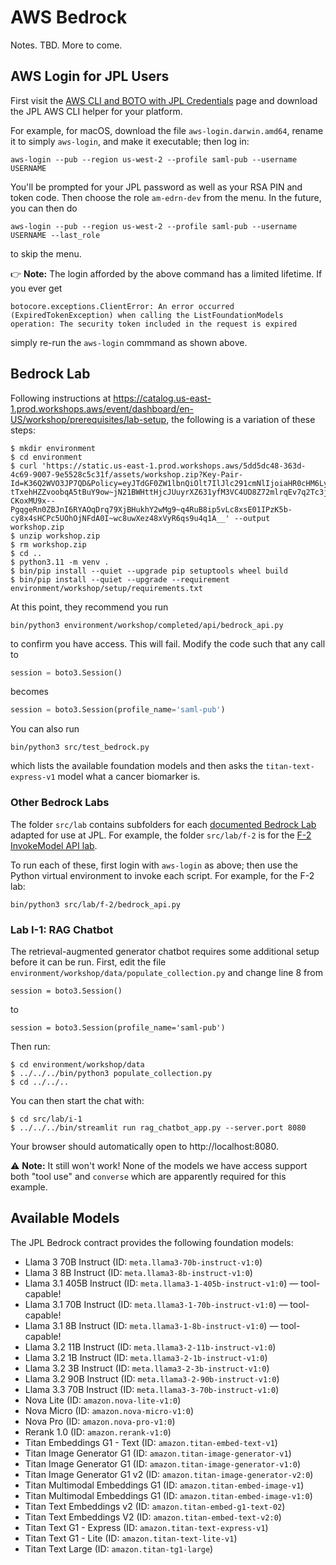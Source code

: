 # AWS Bedrock

Notes. TBD. More to come.


## AWS Login for JPL Users

First visit the [AWS CLI and BOTO with JPL Credentials](https://wiki.jpl.nasa.gov/x/a4XyGQ) page and download the JPL AWS CLI helper for your platform.

For example, for macOS, download the file `aws-login.darwin.amd64`, rename it to simply `aws-login`, and make it executable; then log in:

    aws-login --pub --region us-west-2 --profile saml-pub --username USERNAME

You'll be prompted for your JPL password as well as your RSA PIN and token code. Then choose the role `am-edrn-dev` from the menu. In the future, you can then do

    aws-login --pub --region us-west-2 --profile saml-pub --username USERNAME --last_role

to skip the menu.

👉 **Note:** The login afforded by the above command has a limited lifetime. If you ever get 

    botocore.exceptions.ClientError: An error occurred (ExpiredTokenException) when calling the ListFoundationModels operation: The security token included in the request is expired

simply re-run the `aws-login` commmand as shown above.


## Bedrock Lab

Following instructions at https://catalog.us-east-1.prod.workshops.aws/event/dashboard/en-US/workshop/prerequisites/lab-setup, the following is a variation of these steps:

```console
$ mkdir environment
$ cd environment
$ curl 'https://static.us-east-1.prod.workshops.aws/5dd5dc48-363d-4c69-9007-9e5528c5c31f/assets/workshop.zip?Key-Pair-Id=K36Q2WVO3JP7QD&Policy=eyJTdGF0ZW1lbnQiOlt7IlJlc291cmNlIjoiaHR0cHM6Ly9zdGF0aWMudXMtZWFzdC0xLnByb2Qud29ya3Nob3BzLmF3cy81ZGQ1ZGM0OC0zNjNkLTRjNjktOTAwNy05ZTU1MjhjNWMzMWYvKiIsIkNvbmRpdGlvbiI6eyJEYXRlTGVzc1RoYW4iOnsiQVdTOkVwb2NoVGltZSI6MTc0MzA4MDYzN319fV19&Signature=CnywullBOTkmlqhJbNSqqPjv~jKSeIHw27if2BeBKRujEmNUegPuUixGYMZ~11EYvARfUMIK6R6ZBQyLcsEj75jWa9y2eAzUV6VOX2gHpJ-tTxehHZZvoobqA5tBuY9ow~jN21BWHttHjcJUuyrXZ631yfM3VC4UD8Z72mlrqEv7q2Tc3jIj0XAeSpgjdcw0sb8SqSwyUeX3ZUkAM2c3~TIFVGII4C-CKoxMU9x--PgqgeRn0ZBJnI6RYAOqDrq79XjBHukhY2wMg9~q4RuB8ip5vLc8xsE01IPzK5b-cy8x4sHCPc5UOhOjNFdA0I~wc8uwXez48xVyR6qs9u4q1A__' --output workshop.zip
$ unzip workshop.zip
$ rm workshop.zip
$ cd ..
$ python3.11 -m venv .
$ bin/pip install --quiet --upgrade pip setuptools wheel build
$ bin/pip install --quiet --upgrade --requirement environment/workshop/setup/requirements.txt
```
At this point, they recommend you run

    bin/python3 environment/workshop/completed/api/bedrock_api.py 

to confirm you have access. This will fail. Modify the code such that any call to
```python
session = boto3.Session()
```
becomes
```python
session = boto3.Session(profile_name='saml-pub')
```
You can also run

    bin/python3 src/test_bedrock.py

which lists the available foundation models and then asks the `titan-text-express-v1` model what a cancer biomarker is.

### Other Bedrock Labs

The folder `src/lab` contains subfolders for each [documented Bedrock Lab](https://catalog.us-east-1.prod.workshops.aws/event/dashboard/en-US/workshop/) adapted for use at JPL. For example, the folder `src/lab/f-2` is for the [F-2 InvokeModel API lab](https://catalog.us-east-1.prod.workshops.aws/event/dashboard/en-US/workshop/foundation/bedrock-apis).

To run each of these, first login with `aws-login` as above; then use the Python virtual environment to invoke each script. For example, for the F-2 lab:

    bin/python3 src/lab/f-2/bedrock_api.py


### Lab I-1: RAG Chatbot

The retrieval-augmented generator chatbot requires some additional setup before it can be run. First, edit the file `environment/workshop/data/populate_collection.py` and change line 8 from

    session = boto3.Session()

to

    session = boto3.Session(profile_name='saml-pub')

Then run:
```console
$ cd environment/workshop/data
$ ../../../bin/python3 populate_collection.py
$ cd ../../..
```
You can then start the chat with:
```console
$ cd src/lab/i-1
$ ../../../bin/streamlit run rag_chatbot_app.py --server.port 8080
```
Your browser should automatically open to http://localhost:8080.

⚠️ **Note:** It still won't work! None of the models we have access support both "tool use" and `converse` which are apparently required for this example.


## Available Models

The JPL Bedrock contract provides the following foundation models:

- Llama 3 70B Instruct (ID: `meta.llama3-70b-instruct-v1:0`)
- Llama 3 8B Instruct (ID: `meta.llama3-8b-instruct-v1:0`)
- Llama 3.1 405B Instruct (ID: `meta.llama3-1-405b-instruct-v1:0`) — tool-capable!
- Llama 3.1 70B Instruct (ID: `meta.llama3-1-70b-instruct-v1:0`) — tool-capable!
- Llama 3.1 8B Instruct (ID: `meta.llama3-1-8b-instruct-v1:0`) — tool-capable!
- Llama 3.2 11B Instruct (ID: `meta.llama3-2-11b-instruct-v1:0`)
- Llama 3.2 1B Instruct (ID: `meta.llama3-2-1b-instruct-v1:0`)
- Llama 3.2 3B Instruct (ID: `meta.llama3-2-3b-instruct-v1:0`)
- Llama 3.2 90B Instruct (ID: `meta.llama3-2-90b-instruct-v1:0`)
- Llama 3.3 70B Instruct (ID: `meta.llama3-3-70b-instruct-v1:0`)
- Nova Lite (ID: `amazon.nova-lite-v1:0`)
- Nova Micro (ID: `amazon.nova-micro-v1:0`)
- Nova Pro (ID: `amazon.nova-pro-v1:0`)
- Rerank 1.0 (ID: `amazon.rerank-v1:0`)
- Titan Embeddings G1 - Text (ID: `amazon.titan-embed-text-v1`)
- Titan Image Generator G1 (ID: `amazon.titan-image-generator-v1`)
- Titan Image Generator G1 (ID: `amazon.titan-image-generator-v1:0`)
- Titan Image Generator G1 v2 (ID: `amazon.titan-image-generator-v2:0`)
- Titan Multimodal Embeddings G1 (ID: `amazon.titan-embed-image-v1`)
- Titan Multimodal Embeddings G1 (ID: `amazon.titan-embed-image-v1:0`)
- Titan Text Embeddings v2 (ID: `amazon.titan-embed-g1-text-02`)
- Titan Text Embeddings V2 (ID: `amazon.titan-embed-text-v2:0`)
- Titan Text G1 - Express (ID: `amazon.titan-text-express-v1`)
- Titan Text G1 - Lite (ID: `amazon.titan-text-lite-v1`)
- Titan Text Large (ID: `amazon.titan-tg1-large`)
